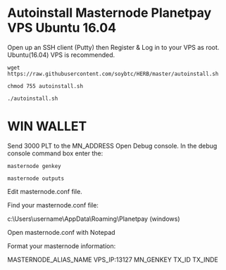 # Autoinstall  Masternode Planetpay VPS Ubuntu 16.04

Open up an SSH client (Putty) then Register & Log in to your VPS as root. Ubuntu(16.04) VPS is recommended.
```
wget https://raw.githubusercontent.com/soybtc/HERB/master/autoinstall.sh
```
```
chmod 755 autoinstall.sh
```
```
./autoinstall.sh
```

# WIN WALLET

Send 3000 PLT to the MN_ADDRESS
Open Debug console.
In the debug console command box enter the:
```
masternode genkey
```
```
masternode outputs
```

Edit masternode.conf file.

Find your masternode.conf file:

c:\Users\username\AppData\Roaming\Planetpay (windows)

Open masternode.conf with Notepad

Format your masternode information:

MASTERNODE_ALIAS_NAME VPS_IP:13127 MN_GENKEY TX_ID TX_INDE
